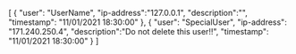 [
	{
		"user": "UserName",
		"ip-address":"127.0.0.1",
		"description":"",
		"timestamp": "11/01/2021 18:30:00"
	},
	{
		"user": "SpecialUser",
		"ip-address": "171.240.250.4",
		"description":"Do not delete this user!!",
		"timestamp": "11/01/2021 18:30:00"
	}
]
